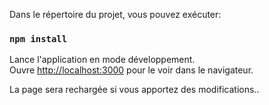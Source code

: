 
Dans le répertoire du projet, vous pouvez exécuter:

### `npm install`

Lance l'application en mode développement.<br />
Ouvre [http://localhost:3000](http://localhost:3000) pour le voir dans le navigateur.

La page sera rechargée si vous apportez des modifications..<br />
